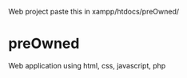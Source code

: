 Web project
paste this in xampp/htdocs/preOwned/
# preOwned
Web application using html, css, javascript, php
